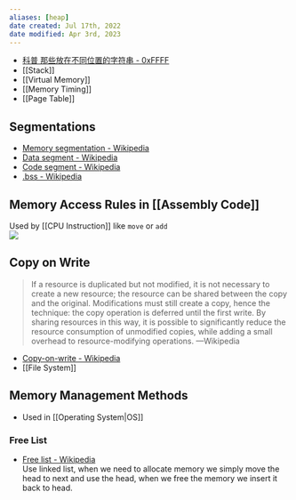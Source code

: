 ```yaml
---
aliases: [heap]
date created: Jul 17th, 2022
date modified: Apr 3rd, 2023
---
```

- [科普 那些放在不同位置的字符串 - 0xFFFF](https://0xffff.one/d/399-ke-pu-nei-xie-fang-zai-bu-tong-wei-zhi-de-zi-fu-chuan)  
- [[Stack]]
- [[Virtual Memory]]
- [[Memory Timing]]
- [[Page Table]]

## Segmentations
- [Memory segmentation - Wikipedia](https://en.wikipedia.org/wiki/Memory_segmentation)  
- [Data segment - Wikipedia](https://en.wikipedia.org/wiki/Data_segment)  
- [Code segment - Wikipedia](https://en.wikipedia.org/wiki/Code_segment)  
- [.bss - Wikipedia](https://en.wikipedia.org/wiki/.bss)

## Memory Access Rules in [[Assembly Code]]
Used by [[CPU Instruction]] like `move` or `add`  
![](https://img.ynchen.me/2022/07/98f1002e2a47f479253df114d3870376.png)

## Copy on Write
>  If a resource is duplicated but not modified, it is not necessary to create a new resource; the resource can be shared between the copy and the original. Modifications must still create a copy, hence the technique: the copy operation is deferred until the first write. By sharing resources in this way, it is possible to significantly reduce the resource consumption of unmodified copies, while adding a small overhead to resource-modifying operations. —Wikipedia

- [Copy-on-write - Wikipedia](https://en.wikipedia.org/wiki/Copy-on-write)
- [[File System]]

## Memory Management Methods
- Used in [[Operating System|OS]]

### Free List
- [Free list - Wikipedia](https://en.wikipedia.org/wiki/Free_list)  
Use linked list, when we need to allocate memory we simply move the head to next and use the head, when we free the memory we insert it back to head.
